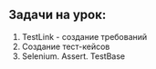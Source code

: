 ## Задачи на урок:

1. TestLink - создание требований
2. Создание тест-кейсов
3. Selenium. Assert. TestBase